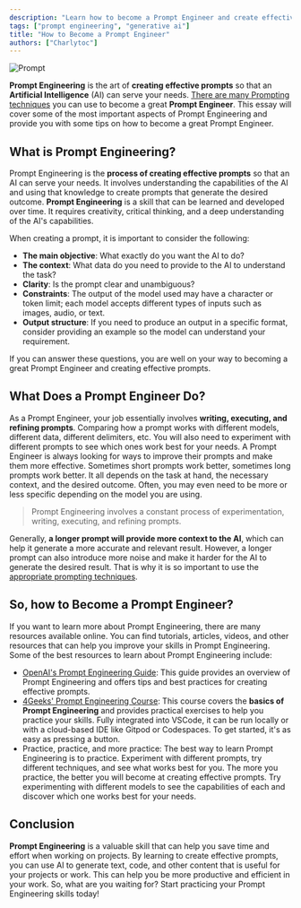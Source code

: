 ```yaml
---
description: "Learn how to become a Prompt Engineer and create effective prompts to leverage AI to your advantage. Let's get started! 🎉"
tags: ["prompt engineering", "generative ai"]
title: "How to Become a Prompt Engineer"
authors: ["Charlytoc"]
---
```


![Prompt](https://raw.githubusercontent.com/breatheco-de/applied-ai-syllabus/main/assets/charlytoc_A_collage_of_various_data_types_like_text_images_and__25f517b0-5ec4-40ec-8433-454e9575b8e6.webp)

**Prompt Engineering** is the art of **creating effective prompts** so that an **Artificial Intelligence** (AI) can serve your needs. [There are many Prompting techniques](https://4geeks.com/es/lesson/que-es-prompt-engineering) you can use to become a great **Prompt Engineer**. This essay will cover some of the most important aspects of Prompt Engineering and provide you with some tips on how to become a great Prompt Engineer.

## What is Prompt Engineering?

Prompt Engineering is the **process of creating effective prompts** so that an AI can serve your needs. It involves understanding the capabilities of the AI and using that knowledge to create prompts that generate the desired outcome. **Prompt Engineering** is a skill that can be learned and developed over time. It requires creativity, critical thinking, and a deep understanding of the AI's capabilities.

When creating a prompt, it is important to consider the following:

- **The main objective**: What exactly do you want the AI to do?
- **The context**: What data do you need to provide to the AI to understand the task?
- **Clarity**: Is the prompt clear and unambiguous?
- **Constraints**: The output of the model used may have a character or token limit; each model accepts different types of inputs such as images, audio, or text.
- **Output structure**: If you need to produce an output in a specific format, consider providing an example so the model can understand your requirement.

If you can answer these questions, you are well on your way to becoming a great Prompt Engineer and creating effective prompts.

## What Does a Prompt Engineer Do?

As a Prompt Engineer, your job essentially involves **writing, executing, and refining prompts**. Comparing how a prompt works with different models, different data, different delimiters, etc. You will also need to experiment with different prompts to see which ones work best for your needs. A Prompt Engineer is always looking for ways to improve their prompts and make them more effective. Sometimes short prompts work better, sometimes long prompts work better. It all depends on the task at hand, the necessary context, and the desired outcome. Often, you may even need to be more or less specific depending on the model you are using.

> Prompt Engineering involves a constant process of experimentation, writing, executing, and refining prompts.

Generally, **a longer prompt will provide more context to the AI**, which can help it generate a more accurate and relevant result. However, a longer prompt can also introduce more noise and make it harder for the AI to generate the desired result. That is why it is so important to use the [appropriate prompting techniques](https://4geeks.com/es/lesson/que-es-prompt-engineering).

## So, how to Become a Prompt Engineer?

If you want to learn more about Prompt Engineering, there are many resources available online. You can find tutorials, articles, videos, and other resources that can help you improve your skills in Prompt Engineering. Some of the best resources to learn about Prompt Engineering include:

- [OpenAI's Prompt Engineering Guide](https://platform.openai.com/docs/guides/prompt-engineering): This guide provides an overview of Prompt Engineering and offers tips and best practices for creating effective prompts.
- [4Geeks' Prompt Engineering Course](https://4geeks.com/interactive-exercise/prompt-engineering-exercise-course): This course covers the **basics of Prompt Engineering** and provides practical exercises to help you practice your skills. Fully integrated into VSCode, it can be run locally or with a cloud-based IDE like Gitpod or Codespaces. To get started, it's as easy as pressing a button.
- Practice, practice, and more practice: The best way to learn Prompt Engineering is to practice. Experiment with different prompts, try different techniques, and see what works best for you. The more you practice, the better you will become at creating effective prompts. Try experimenting with different models to see the capabilities of each and discover which one works best for your needs.

## Conclusion

**Prompt Engineering** is a valuable skill that can help you save time and effort when working on projects. By learning to create effective prompts, you can use AI to generate text, code, and other content that is useful for your projects or work. This can help you be more productive and efficient in your work. So, what are you waiting for? Start practicing your Prompt Engineering skills today!